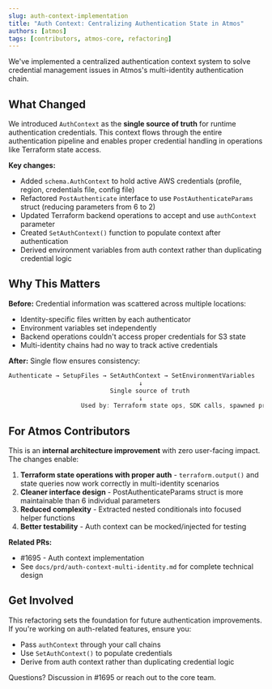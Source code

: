 ```yaml
---
slug: auth-context-implementation
title: "Auth Context: Centralizing Authentication State in Atmos"
authors: [atmos]
tags: [contributors, atmos-core, refactoring]
---
```


We've implemented a centralized authentication context system to solve credential management issues in Atmos's multi-identity authentication chain.

<!--truncate-->

## What Changed

We introduced `AuthContext` as the **single source of truth** for runtime authentication credentials. This context flows through the entire authentication pipeline and enables proper credential handling in operations like Terraform state access.

**Key changes:**
- Added `schema.AuthContext` to hold active AWS credentials (profile, region, credentials file, config file)
- Refactored `PostAuthenticate` interface to use `PostAuthenticateParams` struct (reducing parameters from 6 to 2)
- Updated Terraform backend operations to accept and use `authContext` parameter
- Created `SetAuthContext()` function to populate context after authentication
- Derived environment variables from auth context rather than duplicating credential logic

## Why This Matters

**Before:** Credential information was scattered across multiple locations:
- Identity-specific files written by each authenticator
- Environment variables set independently
- Backend operations couldn't access proper credentials for S3 state
- Multi-identity chains had no way to track active credentials

**After:** Single flow ensures consistency:
```go
Authenticate → SetupFiles → SetAuthContext → SetEnvironmentVariables
                                    ↓
                            Single source of truth
                                    ↓
                    Used by: Terraform state ops, SDK calls, spawned processes
```

## For Atmos Contributors

This is an **internal architecture improvement** with zero user-facing impact. The changes enable:

1. **Terraform state operations with proper auth** - `terraform.output()` and state queries now work correctly in multi-identity scenarios
2. **Cleaner interface design** - PostAuthenticateParams struct is more maintainable than 6 individual parameters
3. **Reduced complexity** - Extracted nested conditionals into focused helper functions
4. **Better testability** - Auth context can be mocked/injected for testing

**Related PRs:**
- #1695 - Auth context implementation
- See `docs/prd/auth-context-multi-identity.md` for complete technical design

## Get Involved

This refactoring sets the foundation for future authentication improvements. If you're working on auth-related features, ensure you:
- Pass `authContext` through your call chains
- Use `SetAuthContext()` to populate credentials
- Derive from auth context rather than duplicating credential logic

Questions? Discussion in #1695 or reach out to the core team.
